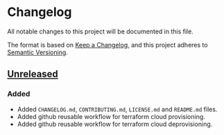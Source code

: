 # Changelog

All notable changes to this project will be documented in this file.

The format is based on [Keep a Changelog](https://keepachangelog.com/en/1.0.0/),
and this project adheres to [Semantic Versioning](https://semver.org/spec/v2.0.0.html).

## [Unreleased]

### Added

- Added `CHANGELOG.md`, `CONTRIBUTING.md`, `LICENSE.md` and `README.md` files.
- Added github reusable workflow for terraform cloud provisioning.
- Added github reusable workflow for terraform cloud deprovisioning.

[unreleased]: https://github.com/filipefigueredo/pipeline-templatess
